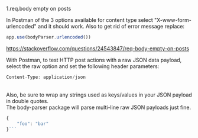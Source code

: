 1.req.body empty on posts

In Postman of the 3 options available for content type select "X-www-form-urlencoded" and it should work.
Also to get rid of error message replace:

```javascript
app.use(bodyParser.urlencoded())
```

https://stackoverflow.com/questions/24543847/req-body-empty-on-posts

With Postman, to test HTTP post actions with a raw JSON data payload, select the raw option and set the following header parameters:

```javascript
Content-Type: application/json
```
<br/>
Also, be sure to wrap any strings used as keys/values in your JSON payload in double quotes.<br/>
The body-parser package will parse multi-line raw JSON payloads just fine.<br/>

```javascript
{
    "foo": "bar"
}```
